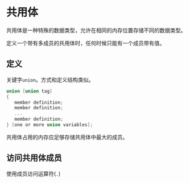 # 共用体

共用体是一种特殊的数据类型，允许在相同的内存位置存储不同的数据类型。

定义一个带有多成员的共用体时，任何时候只能有一个成员带有值。

## 定义

关键字`union`。方式和定义结构类似。

```c
union [union tag]
{
   member definition;
   member definition;
   ...
   member definition;
} [one or more union variables];
```

共用体占用的内存应足够存储共用体中最大的成员。

## 访问共用体成员

使用成员访问运算符(`.`)